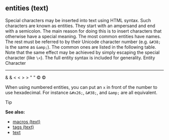 ## entities (text)


Special characters may be inserted into text using HTML syntax.
Such characters are known as entities. They start with an ampersand and
end with a semicolon. The main reason for doing this is to insert
characters that otherwise have a special meaning. The most common
entities have names. The rest must be referred to by their Unicode
character number (e.g. `&#38;` is the same as `&amp;`). The common ones
are listed in the following table. Note that the same effect may be
achieved by simply escaping the special character (like `\<`). The full
entity syntax is included for generality.
  Entity   Character
  -------- -----------
  &amp;    &
  &lt;     \<
  &gt;     \>
  &quot;   \"
  &copy;   ©


When using numbered entities, you can put an `x` in front of
the number to use hexadecimal. For instance `&#x26;`, `&#38;`, and
`&amp;` are all equivalent.

> [!TIP] 
> **See also:**
> +   [macros (text)](/ref/DM/text/macros.md) 
> +   [tags (text)](/ref/DM/text/tags.md) 
> +   [text](/ref/DM/text.md) 